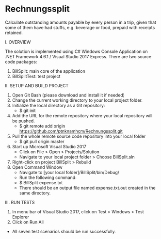 # Rechnungssplit
Calculate outstanding amounts payable by every person in a trip, given that some of them have had stuffs, e.g. beverage or food, prepaid with receipts retained.

I. OVERVIEW

The solution is implemented using C# Windows Console Application on .NET Framework 4.6.1 / Visual Studio 2017 Express.
There are two source code packages:
1. BillSplit: main core of the application
2. BillSplitTest: test project


II. SETUP AND BUILD PROJECT

1. Open Git Bash (please download and install it if needed)
2. Change the current working directory to your local project folder.
3. Initialize the local directory as a Git repository:
   + $ git init
4. Add the URL for the remote repository where your local repository will be pushed.
   + $ git remote add origin https://github.com/ptnknamhcm/Rechnungssplit.git
5. Pull the whole remote source code repository into your local folder
   + $ git pull origin master
6. Start up Microsoft Visual Studio 2017
   + Click on File > Open > Projects/Solution 
   + Navigate to your local project folder > Choose BillSplit.sln
7. Right-click on project BillSplit > Rebuild
8. Open Command Window 
   + Navigate to [your local folder]/BillSplit/bin/Debug/ 
   + Run the following command:
   + $ BillSplit expense.txt
   + There should be an output file named expense.txt.out created in the same directory.
   
   
III. RUN TESTS

1. In menu bar of Visual Studio 2017, click on Test > Windows > Test Explorer
2. Click on Run All
  + All seven test scenarios should be run successfully.
